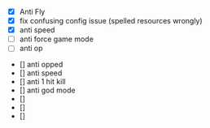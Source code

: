 - [X] Anti Fly
- [X] fix confusing config issue (spelled resources wrongly)
- [X] anti speed
- [ ] anti force game mode
- [ ] anti op
- [] anti opped
- [] anti speed
- [] anti 1 hit kill
- [] anti god mode
- []
- []
- []